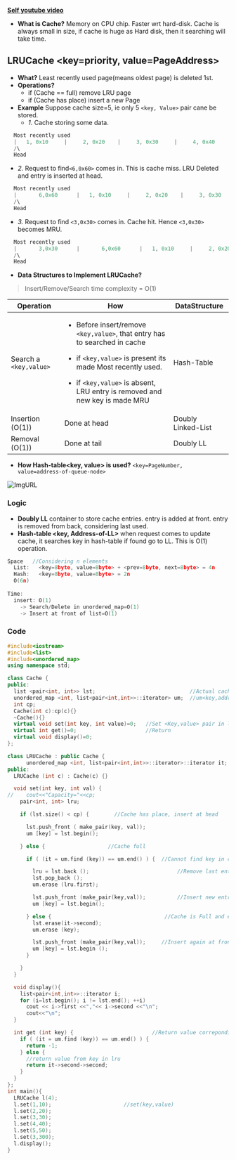 
**[Self youtube video](https://youtu.be/mhcTL2lqwI0)**

- **What is Cache?** Memory on CPU chip. Faster wrt hard-disk. Cache is always small in size, if cache is huge as Hard disk, then it searching will take time.
  
## LRUCache   <key=priority, value=PageAddress>
- **What?** Least recently used page(means oldest page) is deleted 1st.
- **Operations?**
  - if (Cache == full) remove LRU page
  - if (Cache has place)  insert a new Page
- **Example** Suppose cache size=5, ie only 5 `<key, Value>` pair cane be stored.
  - *1.* Cache storing some data.
```c
  Most recently used                                                    Least Recently used
  |   1, 0x10     |     2, 0x20    |     3, 0x30     |     4, 0x40     |     5, 0x50    |
  /\                                                                                  /\
  Head                                                                              Tail
```
- *2.* Request to find`<6,0x60>` comes in. This is cache miss. LRU Deleted and entry is inserted at head.
```c
  Most recently used                                                    Least Recently used
  |       6,0x60      |   1, 0x10     |     2, 0x20    |     3, 0x30     |     4, 0x40     |
  /\                                                                                  /\
  Head                                                                              Tail
```
- *3.* Request to find `<3,0x30>` comes in. Cache hit. Hence `<3,0x30>` becomes MRU.
```c
  Most recently used                                                    Least Recently used
  |       3,0x30      |       6,0x60      |   1, 0x10     |     2, 0x20    |   4, 0x40   |
  /\                                                                                  /\
  Head                                                                              Tail
```
- **Data Structures to Implement LRUCache?**
> Insert/Remove/Search time complexity = O(1)

|Operation|How|DataStructure|
|---|---|---|
|Search a `<key,value>`|<ul><li>Before insert/remove `<key,value>`, that entry has to searched in cache</li></ul><ul><li>if `<key,value>` is present its made Most recently used.</li></ul><ul><li>if `<key,value>` is absent, LRU entry is removed and new key is made MRU</li></ul>|Hash-Table|
|Insertion (O(1))|Done at head|Doubly Linked-List|
|Removal (O(1))|Done at tail|Doubly LL|

- **How Hash-table<key, value> is used?** `<key=PageNumber, value=address-of-queue-node>`
  
![ImgURL](https://i.ibb.co/FJw3qHX/LRUCache-key-value-pair.png)    

### Logic
- **Doubly LL** container to store cache entries. entry is added at front. entry is removed from back, considering last used.
- **Hash-table <key, Address-of-LL>** when request comes to update cache, it searches key in hash-table if found go to LL. This is O(1) operation.
```c++
Space   //Considering n elements
  List:   <key=8byte, value=8byte> + <prev=8byte, next=8byte> = 4n
  Hash:   <key=8byte, value=8byte> = 2n
  O(6n)
  
Time:
  insert: O(1)
    -> Search/Delete in unordered_map=O(1) 
    -> Insert at front of list=O(1)
```         

### Code
```c++
#include<iostream>
#include<list>
#include<unordered_map>
using namespace std;

class Cache {
public:
  list <pair<int, int>> lst;                              //Actual cache <key,value>
  unordered_map <int, list<pair<int,int>>::iterator> um;  //um<key,address-of-key>
  int cp;
  Cache(int c):cp(c){}
  ~Cache(){}
  virtual void set(int key, int value)=0;   //Set <Key,value> pair in list
  virtual int get()=0;                      //Return 
  virtual void display()=0;
};

class LRUCache : public Cache {
      unordered_map <int, list<pair<int,int>>::iterator>::iterator it;
public:
  LRUCache (int c) : Cache(c) {}

  void set(int key, int val) {
//    cout<<"Capacity="<<cp;
    pair<int, int> lru;

    if (lst.size() < cp) {        //Cache has place, insert at head

      lst.push_front ( make_pair(key, val));
      um [key] = lst.begin();

    } else {                    //Cache full

      if ( (it = um.find (key)) == um.end() ) {  //Cannot find key in cache

        lru = lst.back ();                            //Remove last entry ie lru
        lst.pop_back ();
        um.erase (lru.first);

        lst.push_front (make_pair(key,val));          //Insert new entry at front
        um [key] = lst.begin();

      } else {                                    //Cache is Full and entry is found
        lst.erase(it->second);
        um.erase (key);

        lst.push_front (make_pair(key,val));     //Insert again at front
        um [key] = lst.begin ();
      }

    }
  }

  void display(){
    list<pair<int,int>>::iterator i;
    for (i=lst.begin(); i != lst.end(); ++i)
      cout << i->first <<","<< i->second <<"\n";
      cout<<"\n";
  }

  int get (int key) {                         //Return value correponding to key
    if ( (it = um.find (key)) == um.end() ) {
      return -1;
    } else {
      //return value from key in lru
      return it->second->second;
    }
  }
};      
int main(){
  LRUCache l(4);
  l.set(1,10);                       //set(key,value)
  l.set(2,20);
  l.set(3,30);
  l.set(4,40);
  l.set(5,50);
  l.set(3,300);
  l.display();
}

```
